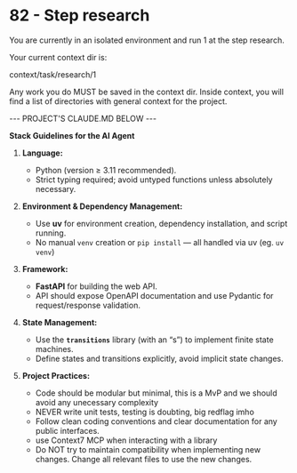 # 82 - Step research

You are currently in an isolated environment and run 1 at the step research.

Your current context dir is:

context/task/research/1

Any work you do MUST be saved in the context dir.
Inside context, you will find a list of directories with general context for the project.

--- PROJECT'S CLAUDE.MD BELOW ---

**Stack Guidelines for the AI Agent**

1. **Language:**

   * Python (version ≥ 3.11 recommended).
   * Strict typing required; avoid untyped functions unless absolutely necessary.

2. **Environment & Dependency Management:**

   * Use **uv** for environment creation, dependency installation, and script running.
   * No manual `venv` creation or `pip install` — all handled via uv (eg. `uv venv`)

3. **Framework:**

   * **FastAPI** for building the web API.
   * API should expose OpenAPI documentation and use Pydantic for request/response validation.

4. **State Management:**

   * Use the **`transitions`** library (with an “s”) to implement finite state machines.
   * Define states and transitions explicitly, avoid implicit state changes.

5. **Project Practices:**

   * Code should be modular but minimal, this is a MvP and we should avoid any unecessary complexity
   * NEVER write unit tests, testing is doubting, big redflag imho
   * Follow clean coding conventions and clear documentation for any public interfaces.
   * use Context7 MCP when interacting with a library
   * Do NOT try to maintain compatibility when implementing new changes. Change all relevant files to use the new changes.